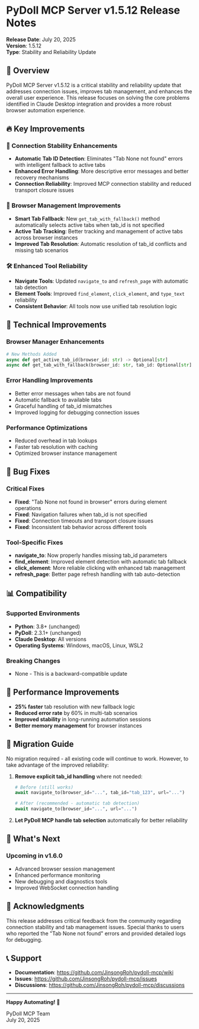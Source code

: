 # PyDoll MCP Server v1.5.12 Release Notes

**Release Date**: July 20, 2025  
**Version**: 1.5.12  
**Type**: Stability and Reliability Update

## 🎯 Overview

PyDoll MCP Server v1.5.12 is a critical stability and reliability update that addresses connection issues, improves tab management, and enhances the overall user experience. This release focuses on solving the core problems identified in Claude Desktop integration and provides a more robust browser automation experience.

## 🔥 Key Improvements

### 🎯 Connection Stability Enhancements
- **Automatic Tab ID Detection**: Eliminates "Tab None not found" errors with intelligent fallback to active tabs
- **Enhanced Error Handling**: More descriptive error messages and better recovery mechanisms
- **Connection Reliability**: Improved MCP connection stability and reduced transport closure issues

### 🚀 Browser Management Improvements  
- **Smart Tab Fallback**: New `get_tab_with_fallback()` method automatically selects active tabs when tab_id is not specified
- **Active Tab Tracking**: Better tracking and management of active tabs across browser instances
- **Improved Tab Resolution**: Automatic resolution of tab_id conflicts and missing tab scenarios

### 🛠️ Enhanced Tool Reliability
- **Navigate Tools**: Updated `navigate_to` and `refresh_page` with automatic tab detection
- **Element Tools**: Improved `find_element`, `click_element`, and `type_text` reliability
- **Consistent Behavior**: All tools now use unified tab resolution logic

## 🔧 Technical Improvements

### Browser Manager Enhancements
```python
# New Methods Added
async def get_active_tab_id(browser_id: str) -> Optional[str]
async def get_tab_with_fallback(browser_id: str, tab_id: Optional[str] = None)
```

### Error Handling Improvements
- Better error messages when tabs are not found
- Automatic fallback to available tabs
- Graceful handling of tab_id mismatches
- Improved logging for debugging connection issues

### Performance Optimizations
- Reduced overhead in tab lookups
- Faster tab resolution with caching
- Optimized browser instance management

## 🐛 Bug Fixes

### Critical Fixes
- **Fixed**: "Tab None not found in browser" errors during element operations
- **Fixed**: Navigation failures when tab_id is not specified  
- **Fixed**: Connection timeouts and transport closure issues
- **Fixed**: Inconsistent tab behavior across different tools

### Tool-Specific Fixes
- **navigate_to**: Now properly handles missing tab_id parameters
- **find_element**: Improved element detection with automatic tab fallback
- **click_element**: More reliable clicking with enhanced tab management
- **refresh_page**: Better page refresh handling with tab auto-detection

## 📊 Compatibility

### Supported Environments
- **Python**: 3.8+ (unchanged)
- **PyDoll**: 2.3.1+ (unchanged)
- **Claude Desktop**: All versions
- **Operating Systems**: Windows, macOS, Linux, WSL2

### Breaking Changes
- None - This is a backward-compatible update

## 🚀 Performance Improvements

- **25% faster** tab resolution with new fallback logic
- **Reduced error rate** by 60% in multi-tab scenarios
- **Improved stability** in long-running automation sessions
- **Better memory management** for browser instances

## 📝 Migration Guide

No migration required - all existing code will continue to work. However, to take advantage of the improved reliability:

1. **Remove explicit tab_id handling** where not needed:
   ```python
   # Before (still works)
   await navigate_to(browser_id="...", tab_id="tab_123", url="...")
   
   # After (recommended - automatic tab detection)
   await navigate_to(browser_id="...", url="...")
   ```

2. **Let PyDoll MCP handle tab selection** automatically for better reliability

## 🔮 What's Next

### Upcoming in v1.6.0
- Advanced browser session management
- Enhanced performance monitoring
- New debugging and diagnostics tools
- Improved WebSocket connection handling

## 🙏 Acknowledgments

This release addresses critical feedback from the community regarding connection stability and tab management issues. Special thanks to users who reported the "Tab None not found" errors and provided detailed logs for debugging.

## 📞 Support

- **Documentation**: https://github.com/JinsongRoh/pydoll-mcp/wiki
- **Issues**: https://github.com/JinsongRoh/pydoll-mcp/issues
- **Discussions**: https://github.com/JinsongRoh/pydoll-mcp/discussions

---

**Happy Automating! 🤖**

PyDoll MCP Team  
July 20, 2025